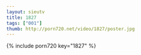 ```yaml
--- 
layout: sieutv
title: 1827
tags: ["001"]
thumb: http://porn720.net/video/1827/poster.jpg
---
```

{% include porn720 key="1827" %} 

